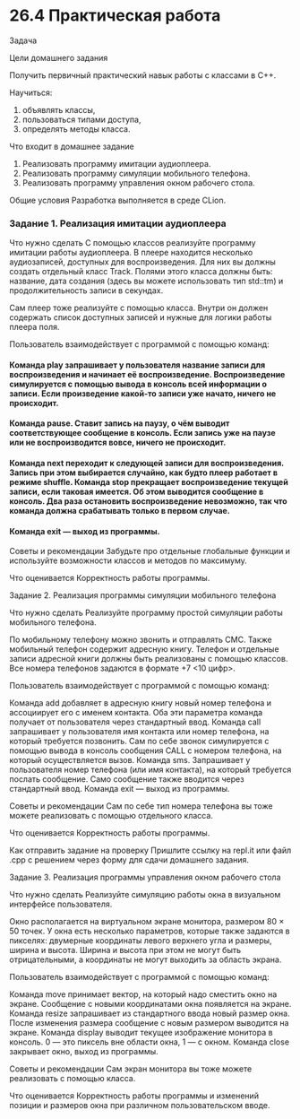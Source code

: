 # **26.4 Практическая работа**

Задача

Цели домашнего задания

Получить первичный практический навык работы с классами в C++.

Научиться:
1. объявлять классы,
2. пользоваться типами доступа,
3. определять методы класса.


Что входит в домашнее задание
1. Реализовать программу имитации аудиоплеера.
2. Реализовать программу симуляции мобильного телефона.
3. Реализовать программу управления окном рабочего стола.


Общие условия
Разработка выполняется в среде CLion.

### **Задание 1. Реализация имитации аудиоплеера**

Что нужно сделать
С помощью классов реализуйте программу имитации работы аудиоплеера. В плеере находится несколько аудиозаписей,
доступных для воспроизведения. Для них вы должны создать отдельный класс Track. Полями этого класса должны быть:
название, дата создания (здесь вы можете использовать тип std::tm) и продолжительность записи в секундах.

Сам плеер тоже реализуйте с помощью класса. Внутри он должен содержать список доступных записей и нужные для 
логики работы плеера поля.

Пользователь взаимодействует с программой с помощью команд:

#### **Команда play** запрашивает у пользователя название записи для воспроизведения и начинает её воспроизведение. Воспроизведение симулируется с помощью вывода в консоль всей информации о записи. Если произведение какой-то записи уже начато, ничего не происходит. 

#### **Команда pause.** Ставит запись на паузу, о чём выводит соответствующее сообщение в консоль. Если запись уже на паузе или не воспроизводится вовсе, ничего не происходит.

#### **Команда next** переходит к следующей записи для воспроизведения. Запись при этом выбирается случайно, как будто плеер работает в режиме shuffle. Команда stop прекращает воспроизведение текущей записи, если таковая имеется. Об этом выводится  сообщение в консоль. Два раза остановить воспроизведение невозможно, так что команда должна срабатывать только  в первом случае.

#### **Команда exit** — выход из программы.


Советы и рекомендации
Забудьте про отдельные глобальные функции и используйте возможности классов и методов по максимуму.


Что оценивается
Корректность работы программы.


Задание 2. Реализация программы симуляции мобильного телефона


Что нужно сделать
Реализуйте программу простой симуляции работы мобильного телефона.

По мобильному телефону можно звонить и отправлять СМС. Также мобильный телефон содержит адресную книгу. Телефон и отдельные записи адресной книги должны быть реализованы с помощью классов. Все номера телефонов задаются в формате +7 <10 цифр>.

Пользователь взаимодействует с программой с помощью команд:

Команда add добавляет в адресную книгу новый номер телефона и ассоциирует его с именем контакта. Оба эти параметра команда получает от пользователя через стандартный ввод.
Команда call запрашивает у пользователя имя контакта или номер телефона, на который требуется позвонить. Сам по себе звонок симулируется с помощью вывода в консоль сообщения CALL с номером телефона, на который осуществляется вызов.
Команда sms. Запрашивает у пользователя номер телефона (или имя контакта), на который требуется послать сообщение. Само сообщение также вводится через стандартный ввод.
Команда exit — выход из программы.


Советы и рекомендации
Сам по себе тип номера телефона вы тоже можете реализовать с помощью отдельного класса.



Что оценивается
Корректность работы программы.



Как отправить задание на проверку
Пришлите ссылку на repl.it или файл .срр с решением через форму для сдачи домашнего задания.





Задание 3. Реализация программы управления окном рабочего стола


Что нужно сделать
Реализуйте симуляцию работы окна в визуальном интерфейсе пользователя.

Окно располагается на виртуальном экране монитора, размером 80 × 50 точек. У окна есть несколько параметров, которые также задаются в пикселях: двумерные координаты левого верхнего угла и размеры, ширина и высота. Ширина и высота при этом не могут быть отрицательными, а координаты не могут выходить за область экрана.

Пользователь взаимодействует с программой с помощью команд:

Команда move принимает вектор, на который надо сместить окно на экране. Сообщение с новыми координатами окна появляется на экране.
Команда resize запрашивает из стандартного ввода новый размер окна. После изменения размера сообщение с новым размером выводится на экране.
Команда display выводит текущее изображение монитора в консоль. 0 — это пиксель вне области окна, 1 — с окном.
Команда close закрывает окно, выход из программы.


Советы и рекомендации
Сам экран монитора вы тоже можете реализовать с помощью класса.



Что оценивается
Корректность работы программы и изменений позиции и размеров окна при различном пользовательском вводе.

